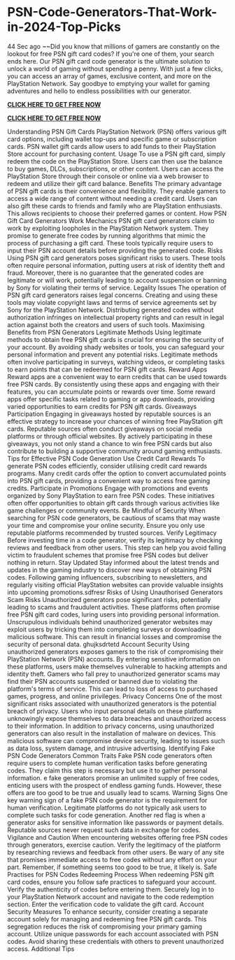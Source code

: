 # PSN-Code-Generators-That-Work-in-2024-Top-Picks
44 Sec ago ~~Did you know that millions of gamers are constantly on the lookout for free PSN gift card codes? If you're one of them, your search ends here. Our PSN gift card code generator is the ultimate solution to unlock a world of gaming without spending a penny. With just a few clicks, you can access an array of games, exclusive content, and more on the PlayStation Network. Say goodbye to emptying your wallet for gaming adventures and hello to endless possibilities with our generator.


**[CLICK HERE TO GET FREE NOW](https://usaofferzon.com/psn)**


**[CLICK HERE TO GET FREE NOW](https://usaofferzon.com/giftcard)**


Understanding PSN Gift Cards
PlayStation Network (PSN) offers various gift card options, including wallet top-ups and specific game or subscription cards.
PSN wallet gift cards allow users to add funds to their PlayStation Store account for purchasing content.
Usage
To use a PSN gift card, simply redeem the code on the PlayStation Store. Users can then use the balance to buy games, DLCs, subscriptions, or other content.
Users can access the PlayStation Store through their console or online via a web browser to redeem and utilize their gift card balance.
Benefits
The primary advantage of PSN gift cards is their convenience and flexibility. They enable gamers to access a wide range of content without needing a credit card.
Users can also gift these cards to friends and family who are PlayStation enthusiasts. This allows recipients to choose their preferred games or content.
How PSN Gift Card Generators Work
Mechanics
PSN gift card generators claim to work by exploiting loopholes in the PlayStation Network system. They promise to generate free codes by running algorithms that mimic the process of purchasing a gift card. These tools typically require users to input their PSN account details before providing the generated code.
Risks
Using PSN gift card generators poses significant risks to users. These tools often require personal information, putting users at risk of identity theft and fraud. Moreover, there is no guarantee that the generated codes are legitimate or will work, potentially leading to account suspension or banning by Sony for violating their terms of service.
Legality Issues
The operation of PSN gift card generators raises legal concerns. Creating and using these tools may violate copyright laws and terms of service agreements set by Sony for the PlayStation Network. Distributing generated codes without authorization infringes on intellectual property rights and can result in legal action against both the creators and users of such tools.
Maximising Benefits from PSN Generators
Legitimate Methods
Using legitimate methods to obtain free PSN gift cards is crucial for ensuring the security of your account. By avoiding shady websites or tools, you can safeguard your personal information and prevent any potential risks. Legitimate methods often involve participating in surveys, watching videos, or completing tasks to earn points that can be redeemed for PSN gift cards.
Reward Apps
Reward apps are a convenient way to earn credits that can be used towards free PSN cards. By consistently using these apps and engaging with their features, you can accumulate points or rewards over time. Some reward apps offer specific tasks related to gaming or app downloads, providing varied opportunities to earn credits for PSN gift cards.
Giveaways Participation
Engaging in giveaways hosted by reputable sources is an effective strategy to increase your chances of winning free PlayStation gift cards. Reputable sources often conduct giveaways on social media platforms or through official websites. By actively participating in these giveaways, you not only stand a chance to win free PSN cards but also contribute to building a supportive community around gaming enthusiasts.
Tips for Effective PSN Code Generation
Use Credit Card Rewards
To generate PSN codes efficiently, consider utilising credit card rewards programs. Many credit cards offer the option to convert accumulated points into PSN gift cards, providing a convenient way to access free gaming credits.
Participate in Promotions
Engage with promotions and events organized by Sony PlayStation to earn free PSN codes. These initiatives often offer opportunities to obtain gift cards through various activities like game challenges or community events.
Be Mindful of Security
When searching for PSN code generators, be cautious of scams that may waste your time and compromise your online security. Ensure you only use reputable platforms recommended by trusted sources.
Verify Legitimacy
Before investing time in a code generator, verify its legitimacy by checking reviews and feedback from other users. This step can help you avoid falling victim to fraudulent schemes that promise free PSN codes but deliver nothing in return.
Stay Updated
Stay informed about the latest trends and updates in the gaming industry to discover new ways of obtaining PSN codes. Following gaming influencers, subscribing to newsletters, and regularly visiting official PlayStation websites can provide valuable insights into upcoming promotions.sdfresr
Risks of Using Unauthorised Generators
Scam Risks
Unauthorized generators pose significant risks, potentially leading to scams and fraudulent activities. These platforms often promise free PSN gift card codes, luring users into providing personal information.
Unscrupulous individuals behind unauthorized generator websites may exploit users by tricking them into completing surveys or downloading malicious software. This can result in financial losses and compromise the security of personal data. ghujksdrtetd
Account Security
Using unauthorized generators exposes gamers to the risk of compromising their PlayStation Network (PSN) accounts. By entering sensitive information on these platforms, users make themselves vulnerable to hacking attempts and identity theft.
Gamers who fall prey to unauthorized generator scams may find their PSN accounts suspended or banned due to violating the platform's terms of service. This can lead to loss of access to purchased games, progress, and online privileges.
Privacy Concerns
One of the most significant risks associated with unauthorized generators is the potential breach of privacy. Users who input personal details on these platforms unknowingly expose themselves to data breaches and unauthorized access to their information.
In addition to privacy concerns, using unauthorized generators can also result in the installation of malware on devices. This malicious software can compromise device security, leading to issues such as data loss, system damage, and intrusive advertising.
Identifying Fake PSN Code Generators
Common Traits
Fake PSN code generators often require users to complete human verification tasks before generating codes. They claim this step is necessary but use it to gather personal information.
e fake generators promise an unlimited supply of free codes, enticing users with the prospect of endless gaming funds. However, these offers are too good to be true and usually lead to scams.
Warning Signs
One key warning sign of a fake PSN code generator is the requirement for human verification. Legitimate platforms do not typically ask users to complete such tasks for code generation.
Another red flag is when a generator asks for sensitive information like passwords or payment details. Reputable sources never request such data in exchange for codes.
Vigilance and Caution
When encountering websites offering free PSN codes through generators, exercise caution. Verify the legitimacy of the platform by researching reviews and feedback from other users.
Be wary of any site that promises immediate access to free codes without any effort on your part. Remember, if something seems too good to be true, it likely is.
Safe Practises for PSN Codes
Redeeming Process
When redeeming PSN gift card codes, ensure you follow safe practices to safeguard your account. Verify the authenticity of codes before entering them.
Securely log in to your PlayStation Network account and navigate to the code redemption section. Enter the verification code to validate the gift card.
Account Security Measures
To enhance security, consider creating a separate account solely for managing and redeeming free PSN gift cards. This segregation reduces the risk of compromising your primary gaming account.
Utilize unique passwords for each account associated with PSN codes. Avoid sharing these credentials with others to prevent unauthorized access.
Additional Tips
